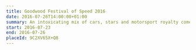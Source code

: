 ```yaml
---
title: Goodwood Festival of Speed 2016
date: 2016-07-26T14:00:00+01:00
summary: An intoxicating mix of cars, stars and motorsport royalty come together over four superb days for the largest event of its kind.
start: 2016-07-23
end: 2016-07-26
placeId: 9C2XV65X+Q8
---
```

